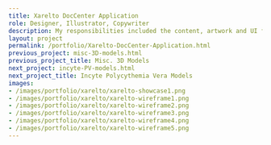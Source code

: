 ```yaml
---
title: Xarelto DocCenter Application
role: Designer, Illustrator, Copywriter
description: My responsibilities included the content, artwork and UI for the patient education components of the Xarelto DocCenter Application.
layout: project
permalink: /portfolio/Xarelto-DocCenter-Application.html
previous_project: misc-3D-models.html
previous_project_title: Misc. 3D Models
next_project: incyte-PV-models.html
next_project_title: Incyte Polycythemia Vera Models
images:
- /images/portfolio/xarelto/xarelto-showcase1.png
- /images/portfolio/xarelto/xarelto-wireframe1.png
- /images/portfolio/xarelto/xarelto-wireframe2.png
- /images/portfolio/xarelto/xarelto-wireframe3.png
- /images/portfolio/xarelto/xarelto-wireframe4.png
- /images/portfolio/xarelto/xarelto-wireframe5.png
---
```

